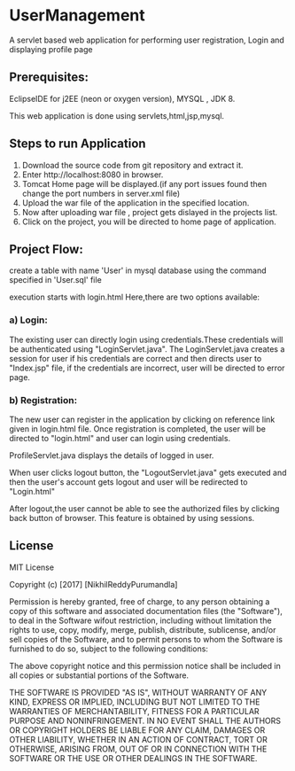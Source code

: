 # UserManagement

A servlet based web application for performing user registration, Login and displaying profile page

## Prerequisites: 

EclipseIDE for j2EE (neon or oxygen version),
MYSQL ,
JDK 8.

This web application is done using servlets,html,jsp,mysql.

## Steps to run Application
1. Download the source code from git repository and extract it.
2. Enter http://localhost:8080 in browser.
3. Tomcat Home page will be displayed.(if any port issues found then change the port numbers in server.xml file)
4. Upload the war file of the application in the specified location.
5. Now after uploading war file , project gets dislayed in the projects list.
6. Click on the project, you will be directed to home page of application.

## Project Flow:

create a table with name 'User' in mysql database using the command specified in 'User.sql' file

execution starts with login.html Here,there are two options available:

### a) Login:
The existing user can directly login using credentials.These credentials will be authenticated using "LoginServlet.java". The LoginServlet.java creates a session for user if his credentials are correct and then directs user to "Index.jsp" file, if the credentials are incorrect, user will be directed to error page.

### b) Registration: 
The new user can register in the application by clicking on reference link given in login.html file. Once registration is completed, the user will be directed to "login.html" and user can login using credentials.

ProfileServlet.java displays the details of logged in user.

When user clicks logout button, the "LogoutServlet.java" gets executed and then the user's account gets logout and user will be redirected to "Login.html"

After logout,the user cannot be able to see the authorized files by clicking back button of browser. This feature is obtained by using sessions.

## License 
MIT License

Copyright (c) [2017] [NikhilReddyPurumandla]

Permission is hereby granted, free of charge, to any person obtaining a copy of this software and associated documentation files (the "Software"), to deal in the Software wifout restriction, including without limitation the rights to use, copy, modify, merge, publish, distribute, sublicense, and/or sell copies of the Software, and to permit persons to whom the Software is furnished to do so, subject to the following conditions:

The above copyright notice and this permission notice shall be included in all copies or substantial portions of the Software.

THE SOFTWARE IS PROVIDED "AS IS", WITHOUT WARRANTY OF ANY KIND, EXPRESS OR IMPLIED, INCLUDING BUT NOT LIMITED TO THE WARRANTIES OF MERCHANTABILITY, FITNESS FOR A PARTICULAR PURPOSE AND NONINFRINGEMENT. IN NO EVENT SHALL THE AUTHORS OR COPYRIGHT HOLDERS BE LIABLE FOR ANY CLAIM, DAMAGES OR OTHER LIABILITY, WHETHER IN AN ACTION OF CONTRACT, TORT OR OTHERWISE, ARISING FROM, OUT OF OR IN CONNECTION WITH THE SOFTWARE OR THE USE OR OTHER DEALINGS IN THE SOFTWARE.
